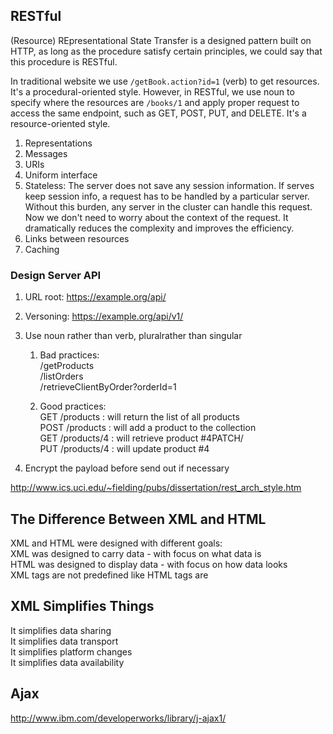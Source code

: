 ## RESTful
(Resource) REpresentational State Transfer is a designed pattern built on HTTP, as long as the procedure satisfy certain principles, we could say that this procedure is RESTful.  

In traditional website we use `/getBook.action?id=1` (verb) to get resources. It's a procedural-oriented style. However, in RESTful, we use noun to specify where the resources are `/books/1` and apply proper request to access the same endpoint, such as GET, POST, PUT, and DELETE. It's a resource-oriented style.  

1. Representations
2. Messages
3. URIs
4. Uniform interface
5. Stateless: The server does not save any session information. If serves keep session info, a request has to be handled by a particular server. Without this burden, any server in the cluster can handle this request. Now we don't need to worry about the context of the request. It dramatically reduces the complexity and improves the efficiency.
6. Links between resources
7. Caching 

### Design Server API
1. URL root: 
  https://example.org/api/
2. Versoning: 
  https://example.org/api/v1/
3. Use noun rather than verb, pluralrather than singular

    1. Bad practices:   
    /getProducts  
    /listOrders  
    /retrieveClientByOrder?orderId=1  

    2. Good practices:  
    GET /products : will return the list of all products  
    POST /products : will add a product to the collection  
    GET /products/4 : will retrieve product #4PATCH/  
    PUT /products/4 : will update product #4  
    
4. Encrypt the payload before send out if necessary


http://www.ics.uci.edu/~fielding/pubs/dissertation/rest_arch_style.htm



## The Difference Between XML and HTML
XML and HTML were designed with different goals:  
XML was designed to carry data - with focus on what data is  
HTML was designed to display data - with focus on how data looks  
XML tags are not predefined like HTML tags are  

## XML Simplifies Things
It simplifies data sharing  
It simplifies data transport  
It simplifies platform changes  
It simplifies data availability  

## Ajax
http://www.ibm.com/developerworks/library/j-ajax1/  
